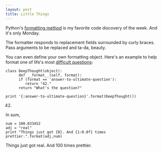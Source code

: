 ```yaml
---
layout: post
title: Little Things
---
```


Python's <a href="https://pyformat.info/" target="_blank">formatting method</a> is my favorite code discovery of the week. And it's only Monday.

The formatter responds to replacement fields surrounded by curly braces. Pass arguments to be replaced and ta-da, beauty. 

You can even define your own formatting object. Here's an example to help format one of life's most <a href="https://en.wikipedia.org/wiki/List_of_minor_The_Hitchhiker%27s_Guide_to_the_Galaxy_characters#Deep_Thought" target="_blank">difficult questions</a>:

    class DeepThought(object):
    	  def __format__(self, format):
	      if (format == 'answer-to-ultimate-question'):
	      	 return "42."
	      return "What's the question?"
	      
    print '{:answer-to-ultimate-question}'.format(DeepThought())

42.

In sum,

    num = 100.033452
    adj = "real"
    print "Things just got {0}. And {1:0.0f} times prettier.".format(adj,num)

Things just got real. And 100 times prettier.

